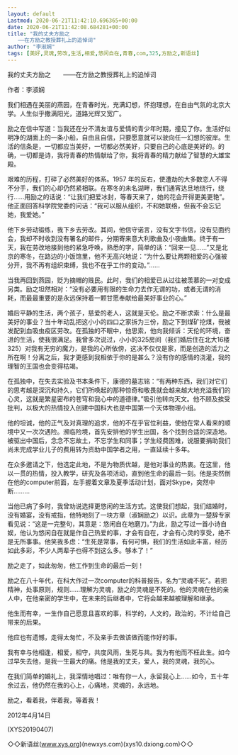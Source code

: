 ```yaml
---
layout: default
Lastmod: 2020-06-21T11:42:10.696365+00:00
date: 2020-06-21T11:42:08.684281+00:00
title: "我的丈夫方励之
　　——在方励之教授葬礼上的追悼词"
author: "李淑娴"
tags: [美好,灵魂,劳改,生活,相爱,悠闲自在,青春,com,325,方励之,新语丝]
---
```


我的丈夫方励之　　——在方励之教授葬礼上的追悼词

作者：李淑娴

我们相遇在美丽的燕园，在青春时光，充满幻想，怀抱理想，在自由气氛的北京大学。人生似乎撒满阳光，道路光辉又宽广。

励之在信中写道：当我还在分不清友谊与爱情的青少年时期，撞见了你。生活好似明净的湖面上的一条小船，自由且自信，只要愿意就可以驶向任一幻想的彼岸。生活的信条是，一切都应当美好，一切都必然美好，只要自己的心底是美好的。的确，一切都是诗，我将青春的热情献给了你，我将青春的精力献给了智慧的大雄宝殿。

艰难的历程，打碎了必然美好的体系。1957 年的反右，使遭劫的大多数恋人不得不分手，我们的心却仍然紧相联。在寒冬的未名湖畔，我们通宵达旦地绕行，绕行……用励之的话说：“让我们把爱冰封，等春天来了，她的花会开得更美更艳”。他正面回答科学院党委的问话：“我可以服从组织，不和她联络，但我不会忘记她，我爱她。”

他下乡劳动锻练，我下乡去劳改。其间，他信守诺言，没有文字书信，没有见面约会，我却不时收到没有署名的邮件，分期寄来意大利歌曲及小夜曲集。终于有一天，我在劳改地接到他的紧急呼唤，熟悉的字，简单的话：“回来一见……”又是北京的寒冬，在路边的小饭馆里，他不无高兴地说：“为什么要让两颗相爱的心强被分开，我不再有组织束缚，我也不在乎工作的变动。”……

当我再回到燕园，贬为摘帽的贱民。此时，我们的相爱已从过往被羡慕的一对变成另类。励之坦然相对：“没有必要用有限的生命力去作无谓的功，或者无谓的消耗，而最最重要的是永远保持着一颗甘愿奉献给最美好事业的心。”

婚后平静的生活，两个孩子，慈爱的老人，这就是天伦。励之不断求索：什么是最美好的事业？当十年动乱把这小小的四口之家拆为三份，励之下到煤矿挖煤，我被发配到血吸虫疫区劳改。在孤独的不眠中，他思索，他向我倾诉：天伦的环境，奋进的生活，使我很满足。我曾多次说过，小小的325房间（我们婚后住在北大16楼325）对我有无穷的魔力，是我的心所依傍，这决不仅仅是家，而是创造的活力之所在啊！分离之后，我才更感到我相依于你的是甚么？没有你的感情的浇灌，我的理智的王国也会变得枯竭。

在孤独中，在失去实验及书本条件下，康德的墓志铭：“有两种东西，我们对它们的思考越是深沉和持久，它们所唤起的那种惊奇和敬畏就会越来越大地充溢我们的心灵，这就是繁星密布的苍穹和我心中的道德律。”吸引他转向天文。他不顾及挨受批判，以极大的热情投入创建中国科大也是中国第一个天体物理小组。

他的坦诚，他的正气及对真理的追求，他的不在乎官位利益，使他在常人看来的顺境中又一次次遇险。濒临险境，首先安排他的学生出国，各个找到合适的深造地。被驱出中国后，念念不忘故土，不忘学生和同事；学生经费困难，说服要捐助我们尚未完成学业儿子的费用转为资助中国学者之用，一直延续十多年。

在众多邀请之下，他选定此地，不是为物质优越，是他对事业的热衷。在这里，他以一贯的热情，投入教学，研究及各项活动，直到他生命的最后一刻。他是突然倒在他的computer前面，左手握着文章及夏季活动计划，面对Skype，突然中断………

当他已病了多时，我曾劝说选择更悠闲的生活方式。这使我们想起，我们结婚时，没有婚宴，没有戒指，他特地刻了一块方章（淑娴励之）以识。此章为一楚辞专家看见说：“这是一完整句，其意是：悠闲自在地磨刀。”为此，励之写过一首小诗自娱，他认为悠闲自在就是作自己热爱的事，才会有自在，才会有心灵的享受，绝不是无所事事。他笑我多虑：“生死是常事，有何可惧，我们的生活如此丰富，经历如此多彩，不少人两辈子也得不到这么多。够本了！”

励之走了，如此匆匆，他工作到生命的最后一刻！

励之在八十年代，在科大作过一次computer的科普报告，名为“灵魂不死”。若把精神，处事原则，规则……理解为灵魂，励之的灵魂是不死的。他的灵魂在他的亲人中，在他亲密的学生中，在未来的后继者中，它将会越来越被理解和继承。

他生而有幸，一生作自己愿意且喜欢的事，科学的，人文的，政治的，不计给自己带来的后果。

他应也有遗憾，走得太匆忙，不及亲手去做该做而能作好的事。

我有幸与他相逢，相爱，相守，共度风雨，生死与共。我为有他而不枉此生。如今过早失去他，是我一生最大的痛。他是我的丈夫，爱人，我的灵魂，我的心。

在我们简单的婚礼上，我深情地唱过：唯有你一人，永留我心上……如今，五十年余过去，他仍然在我的心上，心痛地，灵魂的，永远地。

励之，看着我，伴着我，等着我！

2012年4月14日

(XYS20190407)

◇◇新语丝(www.xys.org)(newxys.com)(xys10.dxiong.com)◇◇

